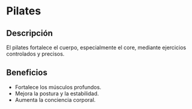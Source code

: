 # Pilates 

## Descripción
El pilates fortalece el cuerpo, especialmente el core, mediante ejercicios controlados y precisos.

## Beneficios
- Fortalece los músculos profundos.
- Mejora la postura y la estabilidad.
- Aumenta la conciencia corporal.